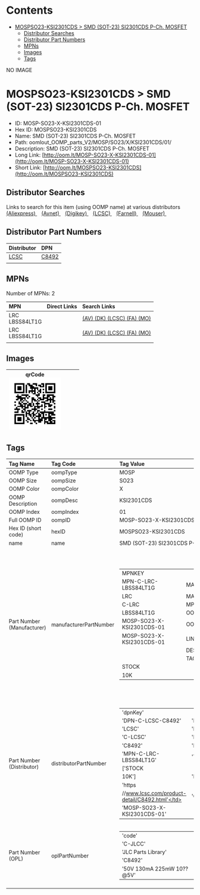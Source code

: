 



Contents
========

* [MOSPSO23-KSI2301CDS > SMD (SOT-23) SI2301CDS P-Ch. MOSFET](#mospso23-ksi2301cds--smd-sot-23-si2301cds-p-ch-mosfet)
	* [Distributor Searches](#distributor-searches)
	* [Distributor Part Numbers](#distributor-part-numbers)
	* [MPNs](#mpns)
	* [Images](#images)
	* [Tags](#tags)
  
NO IMAGE  
# MOSPSO23-KSI2301CDS > SMD (SOT-23) SI2301CDS P-Ch. MOSFET

- ID: MOSP-SO23-X-KSI2301CDS-01
- Hex ID: MOSPSO23-KSI2301CDS
- Name: SMD (SOT-23) SI2301CDS P-Ch. MOSFET
- Path: oomlout_OOMP_parts_V2/MOSP/SO23/X/KSI2301CDS/01/
- Description: SMD (SOT-23) SI2301CDS P-Ch. MOSFET
- Long Link: [http://oom.lt/MOSP-SO23-X-KSI2301CDS-01](http://oom.lt/MOSP-SO23-X-KSI2301CDS-01)
- Short Link: [http://oom.lt/MOSPSO23-KSI2301CDS](http://oom.lt/MOSPSO23-KSI2301CDS)

## Distributor Searches
  
Links to search for this item (using OOMP name) at various distributors  
[(Aliexpress) ](https://www.aliexpress.com/wholesale?SearchText=SMD+SOT-23+SI2301CDS+P-Ch.+MOSFET)&nbsp;&nbsp;&nbsp;[(Avnet) ](https://www.avnet.com/shop/us/search/SMD+SOT-23+SI2301CDS+P-Ch.+MOSFET)&nbsp;&nbsp;&nbsp;[(Digikey) ](https://www.digikey.co.uk/en/products/result?s=SMD+SOT-23+SI2301CDS+P-Ch.+MOSFET)&nbsp;&nbsp;&nbsp;[(LCSC) ](https://www.lcsc.com/search?q=SMD+SOT-23+SI2301CDS+P-Ch.+MOSFET)&nbsp;&nbsp;&nbsp;[(Farnell) ](https://uk.farnell.com/search?st=SMD+SOT-23+SI2301CDS+P-Ch.+MOSFET)&nbsp;&nbsp;&nbsp;[(Mouser) ](https://www.mouser.com/c/?q=SMD+SOT-23+SI2301CDS+P-Ch.+MOSFET)&nbsp;&nbsp;&nbsp;
## Distributor Part Numbers
  

|Distributor|DPN|
| :--- | :--- |
|[LCSC](https://www.lcsc.com/product-detail/C8492.html)|[C8492](https://www.lcsc.com/product-detail/C8492.html)|
|||

## MPNs
  
Number of MPNs: 2  

|MPN|Direct Links|Search Links|
| :--- | :--- | :--- |
|LRC<br>LBSS84LT1G||[(AV) ](https://www.avnet.com/shop/us/search/LBSS84LT1G)[(DK) ](https://www.digikey.co.uk/products/en?keywords=LBSS84LT1G)[(LCSC) ](https://www.lcsc.com/search?q=LBSS84LT1G)[(FA) ](https://uk.farnell.com/search?st=LBSS84LT1G)[(MO) ](https://www.mouser.com/c/?q=LBSS84LT1G)|
|LRC<br>LBSS84LT1G||[(AV) ](https://www.avnet.com/shop/us/search/LBSS84LT1G)[(DK) ](https://www.digikey.co.uk/products/en?keywords=LBSS84LT1G)[(LCSC) ](https://www.lcsc.com/search?q=LBSS84LT1G)[(FA) ](https://uk.farnell.com/search?st=LBSS84LT1G)[(MO) ](https://www.mouser.com/c/?q=LBSS84LT1G)|
||||

## Images
  

|qrCode<br>[![](https://raw.githubusercontent.com/oomlout/oomlout_OOMP_parts_V2/main/MOSP/SO23/X/KSI2301CDS/01/qrCode_140.png)](https://github.com/oomlout/oomlout_OOMP_parts_V2/tree/main/MOSP/SO23/X/KSI2301CDS/01/qrCode.png)||||
| :---: | :---: | :---: | :---: |

## Tags
  

|Tag Name|Tag Code|Tag Value|
| :--- | :--- | :--- |
|OOMP Type|oompType|MOSP|
|OOMP Size|oompSize|SO23|
|OOMP Color|oompColor|X|
|OOMP Description|oompDesc|KSI2301CDS|
|OOMP Index|oompIndex|01|
|Full OOMP ID|oompID|MOSP-SO23-X-KSI2301CDS-01|
|Hex ID (short code)|hexID|MOSPSO23-KSI2301CDS|
|name|name|SMD (SOT-23) SI2301CDS P-Ch. MOSFET|
|Part Number (Manufacturer)|manufacturerPartNumber|<table><tr><td>MPNKEY</td></tr><tr><td> MPN-C-LRC-LBSS84LT1G</td><td> MANUFACTURER</td></tr><tr><td> LRC</td><td> MANUCODE</td></tr><tr><td> C-LRC</td><td> MPN</td></tr><tr><td> LBSS84LT1G</td><td> OOMPIDPARTIAL</td></tr><tr><td> MOSP-SO23-X-KSI2301CDS-01</td><td> OOMPID</td></tr><tr><td> MOSP-SO23-X-KSI2301CDS-01</td><td> LINK</td></tr><tr><td> </td><td> DESCRIPTION</td></tr><tr><td> </td><td> TAGS</td></tr><tr><td> STOCK</td></tr><tr><td>10K</td></tr></table></td><td> <table><tr><td>MPNKEY</td></tr><tr><td> MPN-C-LRC-LBSS84LT1G</td><td> MANUFACTURER</td></tr><tr><td> LRC</td><td> MANUCODE</td></tr><tr><td> C-LRC</td><td> MPN</td></tr><tr><td> LBSS84LT1G</td><td> OOMPIDPARTIAL</td></tr><tr><td> MOSP-SO23-X-KSI2301CDS-01</td><td> OOMPID</td></tr><tr><td> MOSP-SO23-X-KSI2301CDS-01</td><td> LINK</td></tr><tr><td> </td><td> DESCRIPTION</td></tr><tr><td> </td><td> TAGS</td></tr><tr><td> STOCK</td></tr><tr><td>10K</td></tr></table>|
|Part Number (Distributor)|distributorPartNumber|<table><tr><td>'dpnKey'</td></tr><tr><td> 'DPN-C-LCSC-C8492'</td><td> 'DISTRIBUTOR'</td></tr><tr><td> 'LCSC'</td><td> 'DISTRCODE'</td></tr><tr><td> 'C-LCSC'</td><td> 'DPN'</td></tr><tr><td> 'C8492'</td><td> 'MPN'</td></tr><tr><td> 'MPN-C-LRC-LBSS84LT1G'</td><td> 'TAGS'</td></tr><tr><td> ['STOCK</td></tr><tr><td>10K']</td><td> 'LINK'</td></tr><tr><td> 'https</td></tr><tr><td>//www.lcsc.com/product-detail/C8492.html'</td><td> 'OOMPID'</td></tr><tr><td> 'MOSP-SO23-X-KSI2301CDS-01'</td></tr></table>|
|Part Number (OPL)|oplPartNumber|<table><tr><td>'code'</td></tr><tr><td> 'C-JLCC'</td><td> 'name'</td></tr><tr><td> 'JLC Parts Library'</td><td> 'partID'</td></tr><tr><td> 'C8492'</td><td> 'partName'</td></tr><tr><td> '50V 130mA 225mW 10??@5V'</td></tr></table>|
||||
